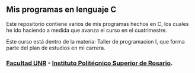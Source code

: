 ## Mis programas en lenguaje C

  Este repositorio contiene varios de mis programas hechos en C,
  los cuales he ido haciendo a medida que avanza el curso en el
  cuatrimestre.

  Este curso está dentro de la materia: Taller de programacion I,
  que forma parte del plan de estudios en mi carrera.

### [Facultad UNR](https://unr.edu.ar/) - [Instituto Politécnico Superior de Rosario](https://www.ips.edu.ar/).
